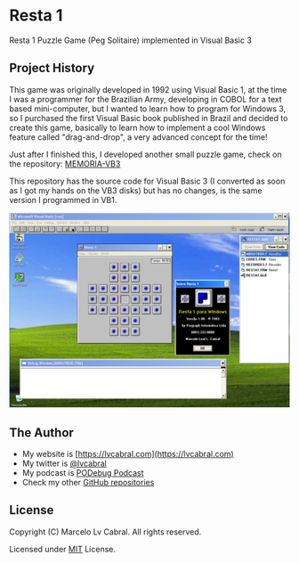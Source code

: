 # Resta 1
Resta 1 Puzzle Game (Peg Solitaire) implemented in Visual Basic 3

## Project History
This game was originally developed in 1992 using Visual Basic 1, at the time I was a programmer for the Brazilian Army, developing in COBOL for a text based mini-computer, but I wanted to learn how to program for Windows 3, so I purchased the first Visual Basic book published in Brazil and decided to create this game, basically to learn how to implement a cool Windows feature called "drag-and-drop", a very advanced concept for the time!

Just after I finished this, I developed another small puzzle game, check on the repository: [MEMORIA-VB3](https://github.com/lvcabral/MEMORIA-VB3)

This repository has the source code for Visual Basic 3 (I converted as soon as I got my hands on the VB3 disks) but has no changes, is the same version I programmed in VB1.

![Screenshot](https://github.com/lvcabral/RESTA1-VB3/blob/master/SCREENSHOT.png?raw=true)

## The Author
- My website is [https://lvcabral.com](https://lvcabral.com)
- My twitter is [@lvcabral](https://twitter.com/twitter)
- My podcast is [PODebug Podcast](http://podebug.com)
- Check my other [GitHub repositories ](https://github.com/lvcabral)

## License

Copyright (C) Marcelo Lv Cabral. All rights reserved.

Licensed under [MIT](https://github.com/lvcabral/RESTA1-VB3/blob/master/LICENSE) License.
